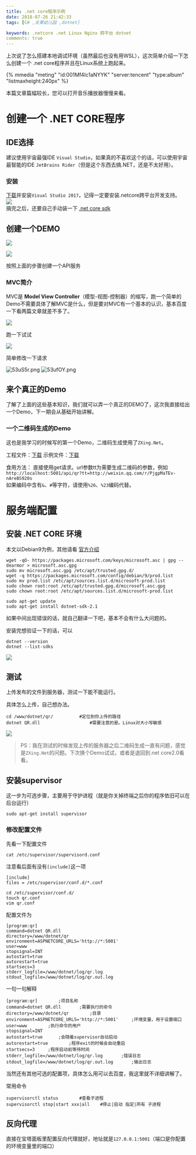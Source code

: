 ```yaml
---
title: .net core程序示例
date: 2018-07-26 21:42:33
tags: [C# ,炎黄幼儿园 ,dotnet]

keywords: .netcore .net Linux Nginx 跨平台 dotnet
comments: true
---
```


上次说了怎么搭建本地调试环境（虽然最后也没有用WSL），这次简单介绍一下怎么创建一个 .net core程序并且在Linux系统上跑起来。

<!-- more -->

{% mmedia "meting" "id:001Mf4Ic1aNYYK" "server:tencent" "type:album" "listmaxheight:240px" %}

本篇文章篇幅较长，您可以打开音乐播放器慢慢来看。

# 创建一个 .NET CORE程序

## IDE选择

建议使用宇宙最强IDE `Visual Studio`，如果真的不喜欢这个的话，可以使用宇宙最智能的IDE `JetBrains Rider`（但是这个东西去搞.NET，还是不太好用）。

### 安装

[下载](https://visualstudio.microsoft.com/zh-hans/downloads/)并安装`Visual Studio 2017`，记得一定要安装.netcore跨平台开发支持。  
![](https://s1.ax2x.com/2018/07/28/53syBR.png)  
搞完之后，还要自己手动装一下 [.net core sdk](https://www.microsoft.com/net/download)

## 创建一个DEMO

![](https://s1.ax2x.com/2018/07/28/53utaO.png)  

![](https://s1.ax2x.com/2018/07/28/53u6Sq.png)

按照上面的步骤创建一个API服务

### MVC简介

MVC是 **Model View Controller**（模型-视图-控制器）的缩写，跑一个简单的Demo不需要具体了解MVC是什么，但是要对MVC有一个基本的认识，基本百度一下看两篇文章就差不多了。

![](https://s1.ax2x.com/2018/07/28/53ukJd.png)

跑一下试试

![](https://s1.ax2x.com/2018/07/28/53ul6R.png)

简单修改一下请求

![53uS5r.png](https://s1.ax2x.com/2018/07/28/53uS5r.png)  ![53ufOY.png](https://s1.ax2x.com/2018/07/28/53ufOY.png)

## 来个真正的Demo

了解了上面的这些基本知识，我们就可以弄一个真正的DEMO了，这次我直接给出一个Demo，下一期会从基础开始讲解。

### 一个二维码生成的Demo

这也是我学习的时候写的第一个Demo，二维码生成使用了`ZXing.Net`。

工程文件：[下载](https://dl.sm9.top/blog/dotnet/qr/QR.zip)
示例文件：[下载](https://dl.sm9.top/blog/dotnet/qr/PublishOutput.zip)

食用方法：
直接使用get请求。url参数tt为需要生成二维码的参数，例如`http://localhost:5001/api/qr?tt=http://weixin.qq.com/r/PjgpMaTEv-nAreBS920s`  
如果编码中含有`&`、`#`等字符，请使用`%26`、`%23`编码代替。


# 服务端配置

## 安装 .NET CORE 环境

本文以Debian9为例，其他请看 [官方介绍](https://www.microsoft.com/net/learn/get-started-with-dotnet-tutorial)
```
wget -qO- https://packages.microsoft.com/keys/microsoft.asc | gpg --dearmor > microsoft.asc.gpg
sudo mv microsoft.asc.gpg /etc/apt/trusted.gpg.d/
wget -q https://packages.microsoft.com/config/debian/9/prod.list
sudo mv prod.list /etc/apt/sources.list.d/microsoft-prod.list
sudo chown root:root /etc/apt/trusted.gpg.d/microsoft.asc.gpg
sudo chown root:root /etc/apt/sources.list.d/microsoft-prod.list
```

```
sudo apt-get update
sudo apt-get install dotnet-sdk-2.1
```
如果中间出现错误的话，就自己翻译一下吧，基本不会有什么大问题的。

安装完想验证一下的话，可以
```
dotnet --version
dotnet --list-sdks
```
![](https://s1.ax2x.com/2018/07/27/53WoTG.png)


## 测试

上传发布的文件到服务器，测试一下能不能运行。

具体怎么上传，自己想办法。
```
cd /www/dotnet/qr/          #定位到你上传的路径
dotnet QR.dll                   #需要注意的是。Linux对大小写敏感
```

![](https://s1.ax2x.com/2018/07/28/53ZjPA.png)

> PS：我在测试的时候发现上传的服务器之后二维码生成一直有问题，感觉是`ZXing.Net`的问题。下次换个Demo试试，或者是退回到.net core2.0看看。


## 安装supervisor

这一步为可选步骤，主要用于守护进程（就是你关掉终端之后你的程序依旧可以在后台运行）
```
sudo apt-get install supervisor
```
### 修改配置文件

先看一下配置文件
```
cat /etc/supervisor/supervisord.conf
```

注意看后面有没有`[include]`这一项
```
[include]
files = /etc/supervisor/conf.d/*.conf
```

```
cd /etc/supervisor/conf.d/
touch qr.conf
vim qr.conf
```

配置文件为
```
[program:qr]
command=dotnet QR.dll
directory=/www/dotnet/qr
environment=ASPNETCORE_URLS='http://*:5001'
user=www
stopsignal=INT
autostart=true
autorestart=true
startsecs=3
stderr_logfile=/www/dotnet/log/qr.log
stdout_logfile=/www/dotnet/log/qr.out.log
```

一句一句解释
```
[program:qr]        ;项目名称
command=dotnet QR.dll       ;需要执行的命令
directory=/www/dotnet/qr        ;目录
environment=ASPNETCORE_URLS='http://*:5001'     ;环境变量，用于设置端口
user=www        ;执行命令的用户
stopsignal=INT      
autostart=true      ;会随着supervisor自动启动
autorestart=true        ;程序exit的时候会自动重启
startsecs=3     ;程序启动前等待时间
stderr_logfile=/www/dotnet/log/qr.log       ;错误日志
stdout_logfile=/www/dotnet/log/qr.out.log       ;输出日志
```

当然还有其他可选的配置项，具体怎么用可以去百度，我这里就不详细讲解了。

常用命令
```
supervisorctl status        #查看子进程
supervisorctl stop|start xxx|all    #停止|启动 指定|所有 子进程
```

## 反向代理

直接在宝塔面板里配置反向代理就好，地址就是`127.0.0.1:5001`（端口是你配置的环境变量里的端口）


